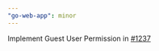 ```yaml
---
"go-web-app": minor
---
```


Implement Guest User Permission in [#1237](https://github.com/IFRCGo/go-web-app/issues/1237)
